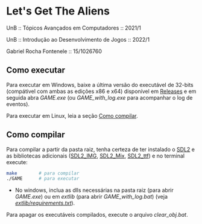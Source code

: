 # Let's Get The Aliens

UnB :: Tópicos Avançados em Computadores :: 2021/1

UnB :: Introdução ao Desenvolvimento de Jogos :: 2022/1

Gabriel Rocha Fontenele :: 15/1026760

## Como executar

Para executar em Windows, baixe a última versão do executável de 32-bits (compátivel com ambas as edições x86 e x64) disponível em [Releases](https://github.com/ngsylar/TACJE_IDJ/releases) e em seguida abra _GAME.exe_ (ou _GAME_with_log.exe_ para acompanhar o log de eventos).

Para executar em Linux, leia a seção [Como compilar](#como-compilar).

## Como compilar

Para compilar a partir da pasta raiz, tenha certeza de ter instalado o [SDL2](https://www.libsdl.org/download2.0.php) e as bibliotecas adicionais ([SDL2_IMG](https://www.libsdl.org/projects/SDL_image/), [SDL2_Mix](https://www.libsdl.org/projects/SDL_mixer/), [SDL2_ttf](https://www.libsdl.org/projects/SDL_ttf/)) e no terminal execute:
```bash
make        # para compilar
./GAME      # para executar
```

* No windows, inclua as dlls necessárias na pasta raiz (para abrir _GAME.exe_) ou em _extlib_ (para abrir _GAME_with_log.bat_) (veja _[extlib/requirements.txt](extlib/requirements.txt)_).

Para apagar os executáveis compilados, execute o arquivo _clear_obj.bat_.
